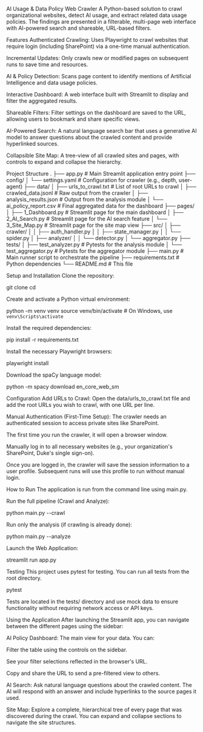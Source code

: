 AI Usage & Data Policy Web Crawler
A Python-based solution to crawl organizational websites, detect AI usage, and extract related data usage policies. The findings are presented in a filterable, multi-page web interface with AI-powered search and shareable, URL-based filters.

Features
Authenticated Crawling: Uses Playwright to crawl websites that require login (including SharePoint) via a one-time manual authentication.

Incremental Updates: Only crawls new or modified pages on subsequent runs to save time and resources.

AI & Policy Detection: Scans page content to identify mentions of Artificial Intelligence and data usage policies.

Interactive Dashboard: A web interface built with Streamlit to display and filter the aggregated results.

Shareable Filters: Filter settings on the dashboard are saved to the URL, allowing users to bookmark and share specific views.

AI-Powered Search: A natural language search bar that uses a generative AI model to answer questions about the crawled content and provide hyperlinked sources.

Collapsible Site Map: A tree-view of all crawled sites and pages, with controls to expand and collapse the hierarchy.

Project Structure
.
├── app.py                  # Main Streamlit application entry point
├── config/
│   └── settings.yaml       # Configuration for crawler (e.g., depth, user-agent)
├── data/
│   ├── urls_to_crawl.txt   # List of root URLs to crawl
│   ├── crawled_data.jsonl  # Raw output from the crawler
│   ├── analysis_results.json # Output from the analysis module
│   └── ai_policy_report.csv  # Final aggregated data for the dashboard
├── pages/
│   ├── 1_Dashboard.py      # Streamlit page for the main dashboard
│   ├── 2_AI_Search.py      # Streamlit page for the AI search feature
│   └── 3_Site_Map.py       # Streamlit page for the site map view
├── src/
│   ├── crawler/
│   │   ├── auth_handler.py
│   │   ├── state_manager.py
│   │   └── spider.py
│   ├── analyzer/
│   │   └── detector.py
│   └── aggregator.py
├── tests/
│   ├── test_analyzer.py    # Pytests for the analysis module
│   └── test_aggregator.py  # Pytests for the aggregator module
├── main.py                 # Main runner script to orchestrate the pipeline
├── requirements.txt        # Python dependencies
└── README.md               # This file

Setup and Installation
Clone the repository:

git clone <your-repository-url>
cd <your-repository-name>

Create and activate a Python virtual environment:

python -m venv venv
source venv/bin/activate  # On Windows, use `venv\Scripts\activate`

Install the required dependencies:

pip install -r requirements.txt

Install the necessary Playwright browsers:

playwright install

Download the spaCy language model:

python -m spacy download en_core_web_sm

Configuration
Add URLs to Crawl: Open the data/urls_to_crawl.txt file and add the root URLs you wish to crawl, with one URL per line.

Manual Authentication (First-Time Setup): The crawler needs an authenticated session to access private sites like SharePoint.

The first time you run the crawler, it will open a browser window.

Manually log in to all necessary websites (e.g., your organization's SharePoint, Duke's single sign-on).

Once you are logged in, the crawler will save the session information to a user profile. Subsequent runs will use this profile to run without manual login.

How to Run
The application is run from the command line using main.py.

Run the full pipeline (Crawl and Analyze):

python main.py --crawl

Run only the analysis (if crawling is already done):

python main.py --analyze

Launch the Web Application:

streamlit run app.py

Testing
This project uses pytest for testing. You can run all tests from the root directory.

pytest

Tests are located in the tests/ directory and use mock data to ensure functionality without requiring network access or API keys.

Using the Application
After launching the Streamlit app, you can navigate between the different pages using the sidebar:

AI Policy Dashboard: The main view for your data. You can:

Filter the table using the controls on the sidebar.

See your filter selections reflected in the browser's URL.

Copy and share the URL to send a pre-filtered view to others.

AI Search: Ask natural language questions about the crawled content. The AI will respond with an answer and include hyperlinks to the source pages it used.

Site Map: Explore a complete, hierarchical tree of every page that was discovered during the crawl. You can expand and collapse sections to navigate the site structures.
